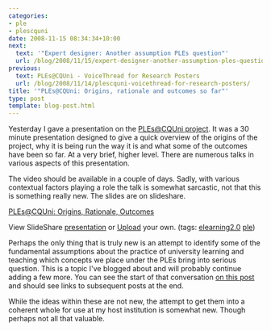 ```yaml
---
categories:
- ple
- plescquni
date: 2008-11-15 08:34:34+10:00
next:
  text: '"Expert designer: Another assumption PLEs question"'
  url: /blog/2008/11/15/expert-designer-another-assumption-ples-question/
previous:
  text: PLEs@CQUni - VoiceThread for Research Posters
  url: /blog/2008/11/14/plescquni-voicethread-for-research-posters/
title: '"PLEs@CQUni: Origins, rationale and outcomes so far"'
type: post
template: blog-post.html
---
```

Yesterday I gave a presentation on the [PLEs@CQUni project](http://cddu.cqu.edu.au/index.php/PLEs%40CQUni). It was a 30 minute presentation designed to give a quick overview of the origins of the project, why it is being run the way it is and what some of the outcomes have been so far. At a very brief, higher level. There are numerous talks in various aspects of this presentation.

The video should be available in a couple of days. Sadly, with various contextual factors playing a role the talk is somewhat sarcastic, not that this is something really new. The slides are on slideshare.

[PLEs@CQUni: Origins, Rationale, Outcomes](http://www.slideshare.net/davidj/plescquni-origins-rational-outcomes-presentation?type=powerpoint "Origins, Rationale, Outcomes")

View SlideShare [presentation](http://www.slideshare.net/davidj/plescquni-origins-rational-outcomes-presentation?type=powerpoint "Origins, Rationale, Outcomes on SlideShare") or [Upload](http://www.slideshare.net/upload?type=powerpoint) your own. (tags: [elearning2.0](http://slideshare.net/tag/elearning2-0) [ple](http://slideshare.net/tag/ple))

Perhaps the only thing that is truly new is an attempt to identify some of the fundamental assumptions about the practice of university learning and teaching which concepts we place under the PLEs bring into serious question. This is a topic I've blogged about and will probably continue adding a few more. You can see the start of that conversation [on this post](/blog/2008/11/12/what-are-the-assumptions-which-pleslearning-20-etc-overthrow/) and should see links to subsequent posts at the end.

While the ideas within these are not new, the attempt to get them into a coherent whole for use at my host institution is somewhat new. Though perhaps not all that valuable.